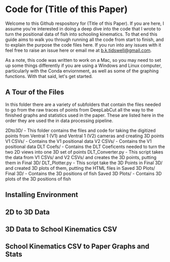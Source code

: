 # Code for (Title of this Paper)

Welcome to this Github respository for (Title of this Paper). If you are here, I assume you're interested in doing a deep dive into the code that I wrote to turn the positional data of fish into schooling kinematics. To that end this guide aims to walk you through running all the code from start to finish, and to explain the purpose the code files here. If you run into any issues with it feel free to raise an issue here or email me at b.k.tidswell@gmail.com. 

As a note, this code was written to work on a Mac, so you may need to set up some things differently if you are using a Windows and Linux computer, particularly with the Conda enviornment, as well as some of the graphing functions. With that said, let's get started.

## A Tour of the Files

In this folder there are a variety of subfolders that contain the files needed to go from the raw traces of points from DeepLabCut all the way to the finished graphs and statistics used in the paper. These are listed here in the order they are used the in data processing pipeline.

2Dto3D/ - This folder contains the files and code for taking the digitized points from Ventral 1 (V1) and Ventral 1 (V2) cameras and creating 3D points
      V1 CSVs/ - Contains the V1 positional data
      V2 CSVs/ - Contains the V1 positional data
      DLT Coefs/ - Contains the DLT Coeficents needed to turn the two 2D views into one 3D set of points
      DLT_Converter.py - This script takes the data from V1 CSVs/ and V2 CSVs/ and creates the 3D points, putting them in Final 3D/
      DLT_Plotter.py - This script take the 3D Points in Final 3D/ and created 3D plots of them, putting the HTML files in Saved 3D Plots/
      Final 3D/ - Contains the 3D positions of fish
      Saved 3D Plots/ - Contains 3D plots of the 3D positions of fish

## Installing Environment


## 2D to 3D Data


## 3D Data to School Kinematics CSV


## School Kinematics CSV to Paper Graphs and Stats
